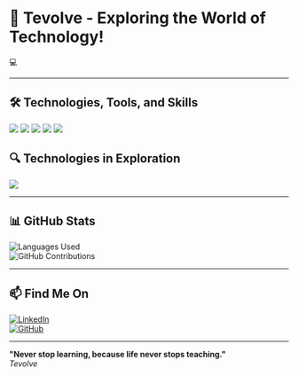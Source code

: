 # 🚀 **Tevolve - Exploring the World of Technology!**

💻 

---
## 🛠️ **Technologies, Tools, and Skills**  
<p align="left">
  <img src="https://img.shields.io/badge/Python-3776AB?style=flat&logo=python&logoColor=white" />
  <img src="https://img.shields.io/badge/SQL-4479A1?style=flat&logo=postgresql&logoColor=white" />
  <img src="https://img.shields.io/badge/Linux-FCC624?style=flat&logo=linux&logoColor=black" />
  <img src="https://img.shields.io/badge/Git-F05032?style=flat&logo=git&logoColor=white" />
  <img src="https://img.shields.io/badge/GitHub-181717?style=flat&logo=github&logoColor=white" />
</p>

## 🔍 **Technologies in Exploration**  

<p align="left">
  <img src="https://img.shields.io/badge/Machine%20Learning-FF6F00?style=flat&logo=tensorflow&logoColor=white" />
</p>

---

## 📊 **GitHub Stats**  

![Languages Used](https://github-readme-stats.vercel.app/api/top-langs/?username=tevolve&layout=compact&hide_title=true)  
![GitHub Contributions](https://github-readme-stats.vercel.app/api?username=tevolve&show_icons=true&hide_title=true&count_private=true)

---

## 📫 **Find Me On**  

[![LinkedIn](https://img.shields.io/badge/LinkedIn-0077B5?style=flat&logo=linkedin&logoColor=white)](https://www.linkedin.com/in/tev0lv3)  
[![GitHub](https://img.shields.io/badge/GitHub-000000?style=flat&logo=github&logoColor=white)](https://github.com/tevolve)  

---

**"Never stop learning, because life never stops teaching."**  
<em>Tevolve</em>


